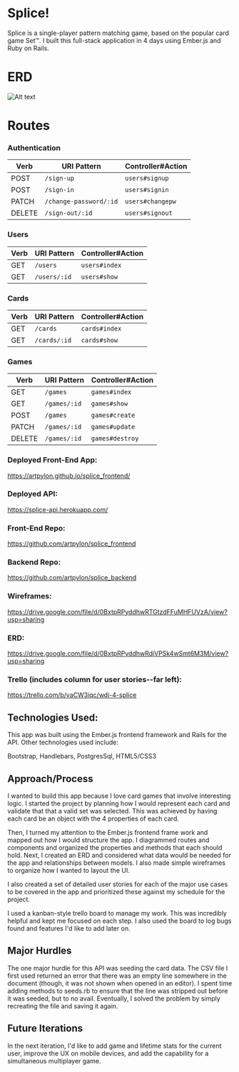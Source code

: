 # Splice!
Splice is a single-player pattern matching game, based on the popular card game Set&trade;. I built this full-stack application in 4 days using Ember.js and Ruby on Rails.


# ERD
![Alt text](http://i.imgur.com/SFGJRmr.png "ERD")

# Routes


### Authentication

| Verb   | URI Pattern            | Controller#Action |
|--------|------------------------|-------------------|
| POST   | `/sign-up`             | `users#signup`    |
| POST   | `/sign-in`             | `users#signin`    |
| PATCH  | `/change-password/:id` | `users#changepw`  |
| DELETE | `/sign-out/:id`        | `users#signout`   |


### Users

| Verb | URI Pattern   | Controller#Action |
|------|---------------|-------------------|
| GET  | `/users`      | `users#index`     |
| GET  | `/users/:id`  | `users#show`      |

### Cards

| Verb | URI Pattern   | Controller#Action |
|------|---------------|-------------------|
| GET  | `/cards`      | `cards#index`     |
| GET  | `/cards/:id`  | `cards#show`      |

### Games

| Verb   | URI Pattern     | Controller#Action |
|--------|-----------------|-------------------|
| GET    | `/games`        | `games#index`     |
| GET    | `/games/:id`    | `games#show`      |
| POST   | `/games`        | `games#create`    |
| PATCH  | `/games/:id`    | `games#update`    |
| DELETE | `/games/:id`    | `games#destroy`   |


### Deployed Front-End App:
https://artpylon.github.io/splice_frontend/

### Deployed API:
https://splice-api.herokuapp.com/

### Front-End Repo:
https://github.com/artpylon/splice_frontend

### Backend Repo:
https://github.com/artpylon/splice_backend

### Wireframes:
https://drive.google.com/file/d/0BxtpRPyddhwRTGtzdFFuMHFUVzA/view?usp=sharing

### ERD:
https://drive.google.com/file/d/0BxtpRPyddhwRdjVPSk4wSmt6M3M/view?usp=sharing

### Trello (includes column for user stories--far left):
https://trello.com/b/vaCW3iqc/wdi-4-splice

## Technologies Used:
This app was built using the Ember.js frontend framework and Rails for the API. Other technologies used include:

Bootstrap, Handlebars, PostgresSql, HTML5/CSS3

## Approach/Process
I wanted to build this app because I love card games that involve interesting logic. I started the project by planning how I would represent each card and validate that that a valid set was selected. This was achieved by having each card be an object with the 4 properties of each card.

Then, I turned my attention to the Ember.js frontend frame work and mapped out how I would structure the app. I diagrammed routes and components and organized the properties and methods that each should hold. Next, I created an ERD and considered what data would be needed for the app and relationships between models. I also made simple wireframes to organize how I wanted to layout the UI.

I also created a set of detailed user stories for each of the major use cases to be covered in the app and prioritized these against my schedule for the project.

I used a kanban-style trello board to manage my work. This was incredibly helpful and kept me focused on each step. I also used the board to log bugs found and features I'd like to add later on.

## Major Hurdles

The one major hurdle for this API was seeding the card data. The CSV file I first used returned an error that there was an empty line somewhere in the document (though, it was not shown when opened in an editor). I spent time adding methods to seeds.rb to ensure that the line was stripped out before it was seeded, but to no avail. Eventually, I solved the problem by simply recreating the file and saving it again.

## Future Iterations
In the next iteration, I'd like to add game and lifetime stats for the current user, improve the UX on mobile devices, and add the capability for a simultaneous multiplayer game.
